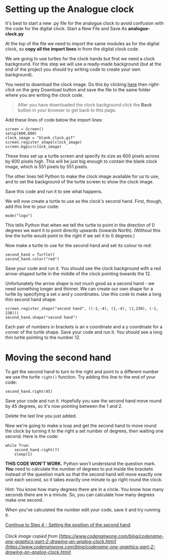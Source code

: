 # Setting up the Analogue clock

It's best to start a new .py file for the analogue clock to avoid confusion with the code for the digital clock. Start a New File and Save As **analogue-clock.py**

At the top of the file we need to import the same modules as for the digital clock, so **copy all the import lines** in from the digital clock code.

We are going to use turtles for the clock hands but first we need a clock background. For this step we will use a ready-made background (but at the end of the project you should try writing code to create your own background).

You need to download the clock image. Do this by clicking [here](blank_clock.gif) then *right-click* on the grey Download button and save the file to the same folder where you are writing the clock code.

> After you have downloaded the clock background click the **Back** button in your browser to get back to this page.

Add these lines of code below the import lines:
```
screen = Screen()
setup(600,600)
clock_image = "blank_clock.gif"
screen.register_shape(clock_image)
screen.bgpic(clock_image)
```

These lines set up a turtle screen and specify its size as 600 pixels across by 600 pixels high. This will be just big enough to contain the blank clock image, which is 551 pixels by 551 pixels.

The other lines tell Python to make the clock image available for us to use, and to set the background of the turtle screen to show the clock image.

Save this code and run it to see what happens.

We will now create a turtle to use as the clock's second hand. First, though, add this line to your code:
```
mode("logo")
```
This tells Python that when we tell the turtle to point in the direction of 0 degrees we want it to point directly upwards (towards North). (Without this line the turtle would point to the right if we set it to 0 degrees.)

Now make a turtle to use for the second hand and set its colour to red:
```
second_hand = Turtle()
second_hand.color("red")
```

Save your code and run it. You should see the clock background with a red arrow-shaped turtle in the middle of the clock pointing towards the 12.

Unfortunately the arrow shape is not much good as a second hand - we need something longer and thinner. We can create our own shape for a turtle by specifying a set x and y coordinates. Use this code to make a long thin second hand shape:
```
screen.register_shape("second hand", ((-1,-4), (1,-4), (1,230), (-1, 230)))
second_hand.shape("second hand")
```
Each pair of numbers in brackets is an x coordinate and a y coordinate for a corner of the turtle shape. Save your code and run it. You should see a long thin turtle pointing to the number 12.

# Moving the second hand

To get the second hand to turn to the right and point to a different number we use the turtle ```right()``` function. Try adding this line to the end of your code:
```
second_hand.right(45)
```
Save your code and run it. Hopefully you saw the second hand move round by 45 degrees, so it's now pointing between the 1 and 2.

Delete the last line you just added.

Now we're going to make a loop and get the second hand to move round the clock by turning it to the right a set number of degrees, then waiting one second. Here is the code:

```
while True:
    second_hand.right(?)
    sleep(1)
```
**THIS CODE WON'T WORK.** Python won't understand the question mark. **_You_** need to calculate the number of degrees to put inside the brackets instead of the question mark so that the second hand will move exactly one unit each second, so it takes exactly one minute to go right round the clock.

Hint: You know how many degrees there are in a circle. You know how many seconds there are in a minute. So, you can calculate how many degrees make one second.

When you've calculated the number edit your code, save it and try running it.

[Continue to Step 4 - Setting the position of the second hand](../Step4-Setting-second-hand-position)

###### Clock image copied from [https://www.codenameone.com/blog/codename-one-graphics-part-2-drawing-an-analog-clock.html](https://www.codenameone.com/blog/codename-one-graphics-part-2-drawing-an-analog-clock.html)


